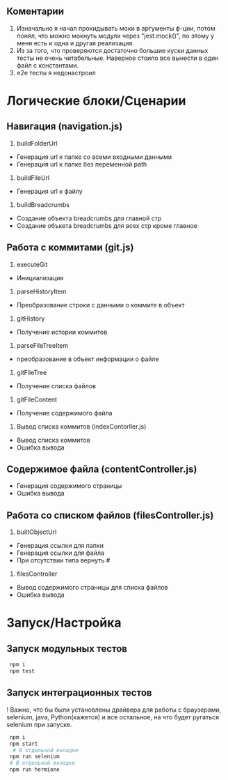 ## Коментарии

1. Изначально я начал прокидывать моки в аргументы ф-ции, потом понял, что можно мокнуть модули через "jest.mock()", по этому у меня есть и одна и другая реализация.
1. Из за того, что проверяются достаточно большие куски данных тесты не очень читабельные. Наверное стоило все вынести в один файл с константами.
1. e2e тесты я недонастроил


# Логические блоки/Сценарии

## Навигация (navigation.js)
1. buildFolderUrl 
- Генерация url к папке cо всеми входными данными
- Генерация url к папке без переменной path
1. buildFileUrl  
- Генерация url к файлу
1. buildBreadcrumbs
 - Создание объекта breadcrumbs для главной стр
 - Создание объкета breadcrumbs для всех стр кроме главное

 ## Работа с коммитами (git.js)
 1. executeGit 
 - Инициализация 
 1. parseHistoryItem
 - Преобразование строки с данными о коммите в объект
 1. gitHistory
 - Получение истории коммитов
 1. parseFileTreeItem 
 - преобразование в объект информации о файле
 1. gitFileTree
 - Получение списка файлов
 1. gitFileContent
 - Получение содержимого файла
 1. Вывод списка коммитов (indexContorller.js)
 - Вывод списка коммитов
 - Ошибка вывода
 
 ## Содержимое файла (contentController.js)
 - Генерация содержимого страницы
 - Ошибка вывода

 ## Работа со списком файлов (filesController.js)
 1. builtObjectUrl
 - Генерация ссылки для папки
 - Генерация ссылки для файла
 - При отсутствии типа вернуть #
 1. filesController
 - Вывод содержимого страницы для списка файлов
 - Ошибка вывода

# Запуск/Настройка

## Запуск модульных тестов

```sh
 npm i
 npm test
```

## Запуск интеграционных тестов

! Важно, что бы были установлены драйвера для работы с браузерами, selenium, java, Python(кажется) и все остальное, на что будет ругаться selenium при запуске.

```sh
 npm i
 npm start
  # В отдельной вкладке
 npm run selenium
 # В отдельной вкладке
 npm run hermione
```
